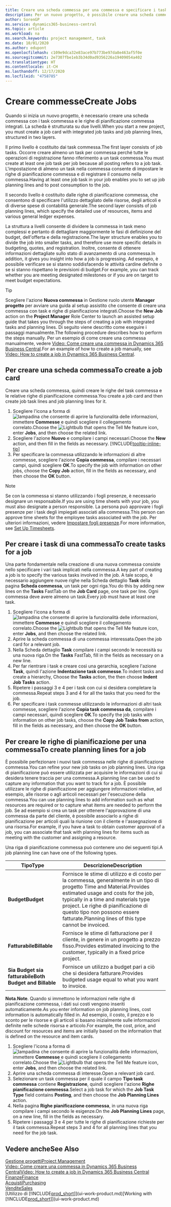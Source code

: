 ```yaml
---
title: Creare una scheda commessa per una commessa e specificare i task| Documenti Microsoft
description: Per un nuovo progetto, è possibile creare una scheda commessa contenente i task commesse e le righe pianificazione, per semplificare la gestione dell'avanzamento e del budget.
author: SorenGP
ms.service: dynamics365-business-central
ms.topic: article
ms.workload: na
ms.search.keywords: project management, task
ms.date: 10/01/2020
ms.author: edupont
ms.openlocfilehash: c109e9dca32e83ace97b773be97da8e463af5f0e
ms.sourcegitcommit: 2e7307fbe1eb3b34d0ad9356226a19409054a402
ms.translationtype: HT
ms.contentlocale: it-CH
ms.lasthandoff: 12/17/2020
ms.locfileid: "4758785"
---
```

# <a name="create-jobs"></a><span data-ttu-id="c13e7-103">Creare commesse</span><span class="sxs-lookup"><span data-stu-id="c13e7-103">Create Jobs</span></span>
<span data-ttu-id="c13e7-104">Quando si inizia un nuovo progetto, è necessario creare una scheda commessa con i task commessa e le righe di pianificazione commessa integrati. La scheda è strutturata su due livelli.</span><span class="sxs-lookup"><span data-stu-id="c13e7-104">When you start a new project, you must create a job card with integrated job tasks and job planning lines, structured in two layers.</span></span>  

<span data-ttu-id="c13e7-105">Il primo livello è costituito dai task commessa.</span><span class="sxs-lookup"><span data-stu-id="c13e7-105">The first layer consists of job tasks.</span></span> <span data-ttu-id="c13e7-106">Occorre creare almeno un task per commessa perché tutte le operazioni di registrazione fanno riferimento a un task commessa.</span><span class="sxs-lookup"><span data-stu-id="c13e7-106">You must create at least one job task per job because all posting refers to a job task.</span></span> <span data-ttu-id="c13e7-107">L'impostazione di almeno un task nella commessa consente di impostare le righe di pianificazione commessa e di registrare il consumo nella commessa.</span><span class="sxs-lookup"><span data-stu-id="c13e7-107">Having at least one job task in your job enables you to set up job planning lines and to post consumption to the job.</span></span>

<span data-ttu-id="c13e7-108">Il secondo livello è costituito dalle righe di pianificazione commessa, che consentono di specificare l'utilizzo dettagliato delle risorse, degli articoli e di diverse spese di contabilità generale.</span><span class="sxs-lookup"><span data-stu-id="c13e7-108">The second layer consists of job planning lines, which specify the detailed use of resources, items and various general ledger expenses.</span></span>

<span data-ttu-id="c13e7-109">La struttura a livelli consente di dividere la commessa in task meno complessi e pertanto di dettagliare maggiormente le fasi di definizione del budget, dell'offerta e della registrazione.</span><span class="sxs-lookup"><span data-stu-id="c13e7-109">The layer structure enables you to divide the job into smaller tasks, and therefore use more specific details in budgeting, quotes, and registration.</span></span> <span data-ttu-id="c13e7-110">Inoltre, consente di ottenere informazioni dettagliate sullo stato di avanzamento di una commessa.</span><span class="sxs-lookup"><span data-stu-id="c13e7-110">In addition, it gives you insight into how a job is progressing.</span></span> <span data-ttu-id="c13e7-111">Ad esempio, è possibile verificare se si stanno soddisfacendo le attività cardine definite o se si stanno rispettano le previsioni di budget.</span><span class="sxs-lookup"><span data-stu-id="c13e7-111">For example, you can track whether you are meeting designated milestones or if you are on target to meet budget expectations.</span></span>

> [!TIP]
> <span data-ttu-id="c13e7-112">Scegliere l'azione **Nuova commessa** in Gestione ruolo utente **Manager progetto** per avviare una guida al setup assistito che consente di creare una commessa con task e righe di pianificazione integrati.</span><span class="sxs-lookup"><span data-stu-id="c13e7-112">Choose the **New Job** action on the **Project Manager** Role Center to launch an assisted setup guide that takes you through the steps of creating a job with integrated tasks and planning lines.</span></span> <span data-ttu-id="c13e7-113">Di seguito viene descritto come eseguire i passaggi manualmente.</span><span class="sxs-lookup"><span data-stu-id="c13e7-113">The following procedure describes how to perform the steps manually.</span></span> <span data-ttu-id="c13e7-114">Per un esempio di come creare una commessa manualmente, vedere [Video: Come creare una commessa in Dynamics 365 Business Central](https://www.youtube.com/watch?v=VqaPWr7BWmw).</span><span class="sxs-lookup"><span data-stu-id="c13e7-114">For an example of how to create a job manually, see [Video: How to create a job in Dynamics 365 Business Central](https://www.youtube.com/watch?v=VqaPWr7BWmw).</span></span>

## <a name="to-create-a-job-card"></a><span data-ttu-id="c13e7-115">Per creare una scheda commessa</span><span class="sxs-lookup"><span data-stu-id="c13e7-115">To create a job card</span></span>
<span data-ttu-id="c13e7-116">Creare una scheda commessa, quindi creare le righe del task commessa e le relative righe di pianificazione commessa.</span><span class="sxs-lookup"><span data-stu-id="c13e7-116">You create a job card and then create job task lines and job planning lines for it.</span></span>

1. <span data-ttu-id="c13e7-117">Scegliere l'icona a forma di ![lampadina che consente di aprire la funzionalità delle informazioni](media/ui-search/search_small.png "Informazioni sull'operazione che si desidera eseguire"), immettere **Commesse** e quindi scegliere il collegamento correlato.</span><span class="sxs-lookup"><span data-stu-id="c13e7-117">Choose the ![Lightbulb that opens the Tell Me feature](media/ui-search/search_small.png "Tell me what you want to do") icon, enter **Jobs**, and then choose the related link.</span></span>  
2. <span data-ttu-id="c13e7-118">Scegliere l'azione **Nuovo** e compilare i campi necessari.</span><span class="sxs-lookup"><span data-stu-id="c13e7-118">Choose the **New** action, and then fill in the fields as necessary.</span></span> [!INCLUDE[tooltip-inline-tip](includes/tooltip-inline-tip_md.md)]
3. <span data-ttu-id="c13e7-119">Per specificare la commessa utilizzando le informazioni di altre commesse, scegliere l'azione **Copia commessa**, compilare i necessari campi, quindi scegliere **OK**.</span><span class="sxs-lookup"><span data-stu-id="c13e7-119">To specify the job with information on other jobs, choose the **Copy Job** action, fill in the fields as necessary, and then choose the **OK** button.</span></span>

> [!NOTE]  
>   <span data-ttu-id="c13e7-120">Se con la commessa si stanno utilizzando i fogli presenze, è necessario designare un responsabile.</span><span class="sxs-lookup"><span data-stu-id="c13e7-120">If you are using time sheets with your job, you must also designate a person responsible.</span></span> <span data-ttu-id="c13e7-121">La persona può approvare i fogli presenze per i task degli impiegati associati alla commessa.</span><span class="sxs-lookup"><span data-stu-id="c13e7-121">This person can approve time sheets for the employee tasks associated with the job.</span></span> <span data-ttu-id="c13e7-122">Per ulteriori informazioni, vedere [Impostare fogli presenze](projects-how-setup-time-sheets.md).</span><span class="sxs-lookup"><span data-stu-id="c13e7-122">For more information, see [Set Up Timesheets](projects-how-setup-time-sheets.md).</span></span>

## <a name="to-create-tasks-for-a-job"></a><span data-ttu-id="c13e7-123">Per creare i task di una commessa</span><span class="sxs-lookup"><span data-stu-id="c13e7-123">To create tasks for a job</span></span>
<span data-ttu-id="c13e7-124">Una parte fondamentale nella creazione di una nuova commessa consiste nello specificare i vari task implicati nella commessa.</span><span class="sxs-lookup"><span data-stu-id="c13e7-124">A key part of creating a job is to specify the various tasks involved in the job.</span></span> <span data-ttu-id="c13e7-125">A tale scopo, è necessario aggiungere nuove righe nella Scheda dettaglio **Task** della pagina **Scheda commessa**, un task per ogni riga.</span><span class="sxs-lookup"><span data-stu-id="c13e7-125">You do this by adding new lines on the **Tasks** FastTab on the **Job Card** page, one task per line.</span></span> <span data-ttu-id="c13e7-126">Ogni commessa deve avere almeno un task.</span><span class="sxs-lookup"><span data-stu-id="c13e7-126">Every job must have at least one task.</span></span>

1. <span data-ttu-id="c13e7-127">Scegliere l'icona a forma di ![lampadina che consente di aprire la funzionalità delle informazioni](media/ui-search/search_small.png "Informazioni sull'operazione che si desidera eseguire"), immettere **Commesse** e quindi scegliere il collegamento correlato.</span><span class="sxs-lookup"><span data-stu-id="c13e7-127">Choose the ![Lightbulb that opens the Tell Me feature](media/ui-search/search_small.png "Tell me what you want to do") icon, enter **Jobs**, and then choose the related link.</span></span>
2. <span data-ttu-id="c13e7-128">Aprire la scheda commessa di una commessa interessata.</span><span class="sxs-lookup"><span data-stu-id="c13e7-128">Open the job card for a relevant job.</span></span>
3. <span data-ttu-id="c13e7-129">Nella Scheda dettaglio **Task** compilare i campi secondo le necessità su una nuova riga.</span><span class="sxs-lookup"><span data-stu-id="c13e7-129">On the **Tasks** FastTab, fill in the fields as necessary on a new line.</span></span>
4. <span data-ttu-id="c13e7-130">Per far rientrare i task e creare così una gerarchia, scegliere l'azione **Task**, quindi l'azione **Indentazione task commesse**.</span><span class="sxs-lookup"><span data-stu-id="c13e7-130">To indent tasks and create a hierarchy, Choose the **Tasks** action, the then choose **Indent Job Tasks** action.</span></span>
5. <span data-ttu-id="c13e7-131">Ripetere i passaggi 3 e 4 per i task con cui si desidera completare la commessa.</span><span class="sxs-lookup"><span data-stu-id="c13e7-131">Repeat steps 3 and 4 for all the tasks that you need for the job.</span></span>
6. <span data-ttu-id="c13e7-132">Per specificare i task commesse utilizzando le informazioni di altri task commesse, scegliere l'azione **Copia task commessa da**, compilare i campi necessari, quindi scegliere **OK**.</span><span class="sxs-lookup"><span data-stu-id="c13e7-132">To specify the job tasks with information on other job tasks, choose the **Copy Job Tasks from** action, fill in the fields as necessary, and then choose the **OK** button.</span></span>

## <a name="to-create-planning-lines-for-a-job"></a><span data-ttu-id="c13e7-133">Per creare le righe di pianificazione per una commessa</span><span class="sxs-lookup"><span data-stu-id="c13e7-133">To create planning lines for a job</span></span>
<span data-ttu-id="c13e7-134">È possibile perfezionare i nuovi task commessa nelle righe di pianificazione commessa.</span><span class="sxs-lookup"><span data-stu-id="c13e7-134">You can refine your new job tasks on job planning lines.</span></span> <span data-ttu-id="c13e7-135">Una riga di pianificazione può essere utilizzata per acquisire le informazioni di cui si desidera tenere traccia per una commessa.</span><span class="sxs-lookup"><span data-stu-id="c13e7-135">A planning line can be used to capture any information that you want to track for a job.</span></span> <span data-ttu-id="c13e7-136">È possibile utilizzare le righe di pianificazione per aggiungere informazioni relative, ad esempio, alle risorse o agli articoli necessari per l'esecuzione della commessa.</span><span class="sxs-lookup"><span data-stu-id="c13e7-136">You can use planning lines to add information such as what resources are required or to capture what items are needed to perform the job.</span></span> <span data-ttu-id="c13e7-137">Se ad esempio si crea un task per ottenere l'approvazione di una commessa da parte del cliente, è possibile associarlo a righe di pianificazione per articoli quali la riunione con il cliente e l'assegnazione di una risorsa.</span><span class="sxs-lookup"><span data-stu-id="c13e7-137">For example, if you have a task to obtain customer approval of a job, you can associate that task with planning lines for items such as meeting with the customer and assigning a resource.</span></span>  

<span data-ttu-id="c13e7-138">Una riga di pianificazione commessa può contenere uno dei seguenti tipi.</span><span class="sxs-lookup"><span data-stu-id="c13e7-138">A job planning line can have one of the following types.</span></span>  

| <span data-ttu-id="c13e7-139">Tipo</span><span class="sxs-lookup"><span data-stu-id="c13e7-139">Type</span></span> | <span data-ttu-id="c13e7-140">Descrizione</span><span class="sxs-lookup"><span data-stu-id="c13e7-140">Description</span></span> |
| --- | --- |
| <span data-ttu-id="c13e7-141">**Budget**</span><span class="sxs-lookup"><span data-stu-id="c13e7-141">**Budget**</span></span> |<span data-ttu-id="c13e7-142">Fornisce le stime di utilizzo e di costo per la commessa, generalmente in un tipo di progetto Time and Material.</span><span class="sxs-lookup"><span data-stu-id="c13e7-142">Provides estimated usage and costs for the job, typically in a time and materials type project.</span></span> <span data-ttu-id="c13e7-143">Le righe di pianificazione di questo tipo non possono essere fatturate.</span><span class="sxs-lookup"><span data-stu-id="c13e7-143">Planning lines of this type cannot be invoiced.</span></span> |
| <span data-ttu-id="c13e7-144">**Fatturabile**</span><span class="sxs-lookup"><span data-stu-id="c13e7-144">**Billable**</span></span> |<span data-ttu-id="c13e7-145">Fornisce le stime di fatturazione per il cliente, in genere in un progetto a prezzo fisso.</span><span class="sxs-lookup"><span data-stu-id="c13e7-145">Provides estimated invoicing to the customer, typically in a fixed price project.</span></span> |
| <span data-ttu-id="c13e7-146">**Sia Budget sia fatturabile**</span><span class="sxs-lookup"><span data-stu-id="c13e7-146">**Both Budget and Billable**</span></span> |<span data-ttu-id="c13e7-147">Fornisce un utilizzo a budget pari a ciò che si desidera fatturare.</span><span class="sxs-lookup"><span data-stu-id="c13e7-147">Provides budgeted usage equal to what you want to invoice.</span></span> |

<span data-ttu-id="c13e7-148">**Nota**.</span><span class="sxs-lookup"><span data-stu-id="c13e7-148">**Note**.</span></span> <span data-ttu-id="c13e7-149">Quando si immettono le informazioni nelle righe di pianificazione commessa, i dati sui costi vengono inseriti automaticamente.</span><span class="sxs-lookup"><span data-stu-id="c13e7-149">As you enter information on job planning lines, cost information is automatically filled in.</span></span> <span data-ttu-id="c13e7-150">Ad esempio, il costo, il prezzo e lo sconto per le risorse e gli articoli si basano inizialmente sulle informazioni definite nelle schede risorsa e articolo.</span><span class="sxs-lookup"><span data-stu-id="c13e7-150">For example, the cost, price, and discount for resources and items are initially based on the information that is defined on the resource and item cards.</span></span>

1. <span data-ttu-id="c13e7-151">Scegliere l'icona a forma di ![lampadina che consente di aprire la funzionalità delle informazioni](media/ui-search/search_small.png "Informazioni sull'operazione che si desidera eseguire"), immettere **Commesse** e quindi scegliere il collegamento correlato.</span><span class="sxs-lookup"><span data-stu-id="c13e7-151">Choose the ![Lightbulb that opens the Tell Me feature](media/ui-search/search_small.png "Tell me what you want to do") icon, enter **Jobs**, and then choose the related link.</span></span>
2. <span data-ttu-id="c13e7-152">Aprire una scheda commessa di interesse.</span><span class="sxs-lookup"><span data-stu-id="c13e7-152">Open a relevant job card.</span></span>
3. <span data-ttu-id="c13e7-153">Selezionare un task commessa per il quale il campo **Tipo task commessa** contiene **Registrazione**, quindi scegliere l'azione **Righe pianificazione commessa**.</span><span class="sxs-lookup"><span data-stu-id="c13e7-153">Select a job task for which the **Job Task Type** field contains **Posting**, and then choose the **Job Planning Lines** action.</span></span>  
4. <span data-ttu-id="c13e7-154">Nella pagina **Righe pianificazione commessa**, in una nuova riga compilare i campi secondo le esigenze.</span><span class="sxs-lookup"><span data-stu-id="c13e7-154">On the **Job Planning Lines** page, on a new line, fill in the fields as necessary.</span></span>
5. <span data-ttu-id="c13e7-155">Ripetere i passaggi 3 e 4 per tutte le righe di pianificazione richieste per il task commessa.</span><span class="sxs-lookup"><span data-stu-id="c13e7-155">Repeat steps 3 and 4 for all planning lines that you need for the job task.</span></span>

## <a name="see-also"></a><span data-ttu-id="c13e7-156">Vedere anche</span><span class="sxs-lookup"><span data-stu-id="c13e7-156">See Also</span></span>

[<span data-ttu-id="c13e7-157">Gestione progetti</span><span class="sxs-lookup"><span data-stu-id="c13e7-157">Project Management</span></span>](projects-manage-projects.md)  
[<span data-ttu-id="c13e7-158">Video: Come creare una commessa in Dynamics 365 Business Central</span><span class="sxs-lookup"><span data-stu-id="c13e7-158">Video: How to create a job in Dynamics 365 Business Central</span></span>](https://www.youtube.com/watch?v=VqaPWr7BWmw)  
[<span data-ttu-id="c13e7-159">Finanze</span><span class="sxs-lookup"><span data-stu-id="c13e7-159">Finance</span></span>](finance.md)  
[<span data-ttu-id="c13e7-160">Acquisti</span><span class="sxs-lookup"><span data-stu-id="c13e7-160">Purchasing</span></span>](purchasing-manage-purchasing.md)  
[<span data-ttu-id="c13e7-161">Vendite</span><span class="sxs-lookup"><span data-stu-id="c13e7-161">Sales</span></span>](sales-manage-sales.md)  
<span data-ttu-id="c13e7-162">[Utilizzo di [!INCLUDE[prod_short](includes/prod_short.md)]](ui-work-product.md)</span><span class="sxs-lookup"><span data-stu-id="c13e7-162">[Working with [!INCLUDE[prod_short](includes/prod_short.md)]](ui-work-product.md)</span></span>  

